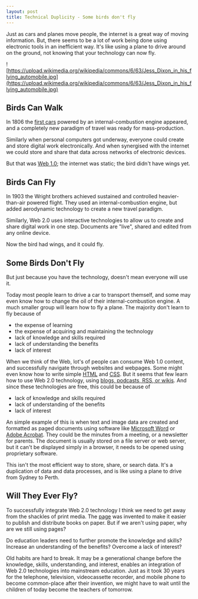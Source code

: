 ```yaml
---
layout: post
title: Technical Duplicity - Some birds don't fly
---
```


Just as cars and planes move people, the internet is a great way of moving information. But, there seems to be a lot of work being done using electronic tools in an inefficient way. It's like using a plane to drive around on the ground, not knowing that your technology can now fly.

![https://upload.wikimedia.org/wikipedia/commons/6/63/Jess_Dixon_in_his_flying_automobile.jpg](https://upload.wikimedia.org/wikipedia/commons/6/63/Jess_Dixon_in_his_flying_automobile.jpg)

## Birds Can Walk

In 1806 the [first cars](http://en.wikipedia.org/wiki/History_of_the_automobile) powered by an internal-combustion engine appeared, and a completely new paradigm of travel was ready for mass-production.

Similarly when personal computers got underway, everyone could create and store digital work electronically. And when synergised with the internet we could store and share that data across networks of electronic devices.

But that was [Web 1.0](http://en.wikipedia.org/wiki/Web_1.0); the internet was static; the bird didn't have wings yet.

## Birds Can Fly

In 1903 the Wright brothers achieved sustained and controlled heavier-than-air powered flight. They used an internal-combustion engine, but added aerodynamic technology to create a new travel paradigm.

Similarly, Web 2.0 uses interactive technologies to allow us to create and share digital work in one step. Documents are "live", shared and edited from any online device.

Now the bird had wings, and it could fly.

## Some Birds Don't Fly

But just because you have the technology, doesn't mean everyone will use it.

Today most people learn to drive a car to transport themself, and some may even know how to change the oil of their internal-combustion engine. A much smaller group will learn how to fly a plane. The majority don't learn to fly because of
* the expense of learning
* the expense of acquiring and maintaining the technology
* lack of knowledge and skills required
* lack of understanding the benefits
* lack of interest

When we think of the Web, lot's of people can consume Web 1.0 content, and successfully navigate through websites and webpages. Some might even know how to write simple [HTML](http://en.wikipedia.org/wiki/HTML) and [CSS](http://en.wikipedia.org/wiki/Css). But it seems that few learn how to use Web 2.0 technology, using [blogs, podcasts, RSS, or wikis](http://en.wikipedia.org/wiki/Web2.0#Web_2.0_in_education). And since these technologies are free, this could be because of
* lack of knowledge and skills required
* lack of understanding of the benefits
* lack of interest

An simple example of this is when text and image data are created and formatted as paged documents using software like [Microsoft Word](http://en.wikipedia.org/wiki/Microsoft_word) or [Adobe Acrobat](http://en.wikipedia.org/wiki/Adobe_acrobat). They could be the minutes from a meeting, or a newsletter for parents. The document is usually stored on a file server or web server, but it can't be displayed simply in a browser, it needs to be opened using proprietary software.

This isn't the most efficient way to store, share, or search data. It's a duplication of data and data processes, and is like using a plane to drive from Sydney to Perth.

## Will They Ever Fly?

To successfully integrate Web 2.0 technology I think we need to get away from the shackles of print media. The [page](http://en.wikipedia.org/wiki/Page_(paper)) was invented to make it easier to publish and distribute books on paper. But if we aren't using paper, why are we still using pages?

Do education leaders need to further promote the knowledge and skills? Increase an understanding of the benefits? Overcome a lack of interest?

Old habits are hard to break. It may be a generational change before the knowledge, skills, understanding, and interest, enables an integration of Web 2.0 technologies into mainstream education. Just as it took 30 years for the telephone, television, videocassette recorder, and mobile phone to become common-place after their invention, we might have to wait until the children of today become the teachers of tomorrow.